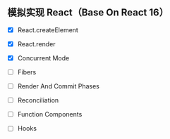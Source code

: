 ## 模拟实现 React（Base On React 16）

- [x] React.createElement
- [x] React.render
- [x] Concurrent Mode
- [ ] Fibers
- [ ] Render And Commit Phases
- [ ] Reconciliation
- [ ] Function Components
- [ ] Hooks

